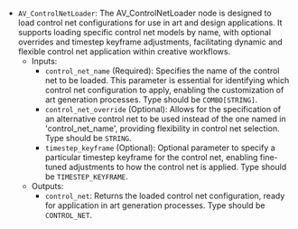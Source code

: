 - `AV_ControlNetLoader`: The AV_ControlNetLoader node is designed to load control net configurations for use in art and design applications. It supports loading specific control net models by name, with optional overrides and timestep keyframe adjustments, facilitating dynamic and flexible control net application within creative workflows.
    - Inputs:
        - `control_net_name` (Required): Specifies the name of the control net to be loaded. This parameter is essential for identifying which control net configuration to apply, enabling the customization of art generation processes. Type should be `COMBO[STRING]`.
        - `control_net_override` (Optional): Allows for the specification of an alternative control net to be used instead of the one named in 'control_net_name', providing flexibility in control net selection. Type should be `STRING`.
        - `timestep_keyframe` (Optional): Optional parameter to specify a particular timestep keyframe for the control net, enabling fine-tuned adjustments to how the control net is applied. Type should be `TIMESTEP_KEYFRAME`.
    - Outputs:
        - `control_net`: Returns the loaded control net configuration, ready for application in art generation processes. Type should be `CONTROL_NET`.
